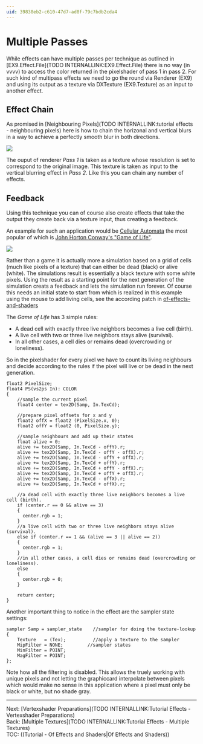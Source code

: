 ```yaml
---
uid: 39838eb2-c610-47d7-ad8f-79c7bdb2cda4
---
```


# Multiple Passes
 
While effects can have multiple passes per technique as outlined in [EX9.Effect.File](TODO INTERNALLINK:EX9.Effect.File) there is no way (in vvvv) to access the color returned in the pixelshader of pass 1 in pass 2. For such kind of multipass effects we need to go the round via <span class="node">Renderer (EX9)</span> and using its output as a texture via <span class="node">DXTexture (EX9.Texture)</span> as an input to another effect.  

## Effect Chain
As promised in [Neighbouring Pixels](TODO INTERNALLINK:tutorial effects - neighbouring pixels) here is how to chain the horizonal and vertical blurs in a way to achieve a perfectly smooth blur in both directions.  
  
![](~/img/multipass_1.png "")   
  
The ouput of renderer *Pass 1* is taken as a texture whose resolution is set to correspond to the original image. This texture is taken as input to the vertical blurring effect in *Pass 2*. Like this you can chain any number of effects.   

## Feedback
Using this technique you can of course also create effects that take the output they create back via a texture input, thus creating a feedback.   

An example for such an application would be <a href="http://en.wikipedia.org/wiki/Cellular_automaton" class="extURL" target="_blank">Cellular Automata</a> the most popular of which is <a href="http://en.wikipedia.org/wiki/Conway%27s_Game_of_Life" class="extURL" target="_blank">John Horton Conway's "Game of Life"</a>.  

  
![](~/img/07_MultiplePasses_2-DirectXRenderer_2010.12.19-16.07.55.png "")   
  

Rather than a game it is actually more a simulation based on a grid of cells (much like pixels of a texture) that can either be dead (black) or alive (white). The simulations result is essentially a black texture with some white pixels. Using the result as a starting point for the next generation of the simulation creats a feedback and lets the simulation run forever. Of course this needs an initial state to start from which is realized in this example using the mouse to add living cells, see the according patch in <a href="https://vvvv.org/contribution/of-effects-and-shaders" class="extURL contribution" target="_blank">of-effects-and-shaders</a>  

The *Game of Life* has 3 simple rules:  
* A dead cell with exactly three live neighbors becomes a live cell (birth).  
* A live cell with two or three live neighbors stays alive (survival).  
* In all other cases, a cell dies or remains dead (overcrowding or loneliness).  

So in the pixelshader for every pixel we have to count its living neighbours and decide according to the rules if the pixel will live or be dead in the next generation.   

``` (lang=hlsl):  
float2 PixelSize;  
float4 PS(vs2ps In): COLOR  
{  
	//sample the current pixel
	float4 center = tex2D(Samp, In.TexCd);
	
	//prepare pixel offsets for x and y
	float2 offX = float2 (PixelSize.x, 0);
	float2 offY = float2 (0, PixelSize.y);
		
	//sample neighbours and add up their states
	float alive = 0;
	alive += tex2D(Samp, In.TexCd - offY).r;
	alive += tex2D(Samp, In.TexCd - offY - offX).r;
	alive += tex2D(Samp, In.TexCd - offY + offX).r;
	alive += tex2D(Samp, In.TexCd + offY).r;
	alive += tex2D(Samp, In.TexCd + offY - offX).r;
	alive += tex2D(Samp, In.TexCd + offY + offX).r;
	alive += tex2D(Samp, In.TexCd - offX).r;
	alive += tex2D(Samp, In.TexCd + offX).r;

	//a dead cell with exactly three live neighbors becomes a live cell (birth).
	if (center.r == 0 && alive == 3) 
	{
	  center.rgb = 1;
	} 
	//a live cell with two or three live neighbors stays alive (survival).  
	else if (center.r == 1 && (alive == 3 || alive == 2)) 
	{
	  center.rgb = 1;
	} 
	//in all other cases, a cell dies or remains dead (overcrowding or loneliness).
	else 
	{
	  center.rgb = 0;
	}

	return center;
}
```  

Another important thing to notice in the effect are the sampler state settings:  

``` (lang=hlsl):  
sampler Samp = sampler_state    //sampler for doing the texture-lookup  
{  
    Texture   = (Tex);          //apply a texture to the sampler
    MipFilter = NONE;         //sampler states
    MinFilter = POINT;
    MagFilter = POINT;
};
```  
Note how all the filtering is disabled. This allows the truely working with unique pixels and not letting the graphiccard interpolate between pixels which would make no sense in this application where a pixel must only be black or white, but no shade gray.  

---  
Next: [Vertexshader Preparations](TODO INTERNALLINK:Tutorial Effects - Vertexshader Preparations)   
Back: [Multiple Textures](TODO INTERNALLINK:Tutorial Effects - Multiple Textures)  
TOC: ((Tutorial - Of Effects and Shaders|Of Effects and Shaders))